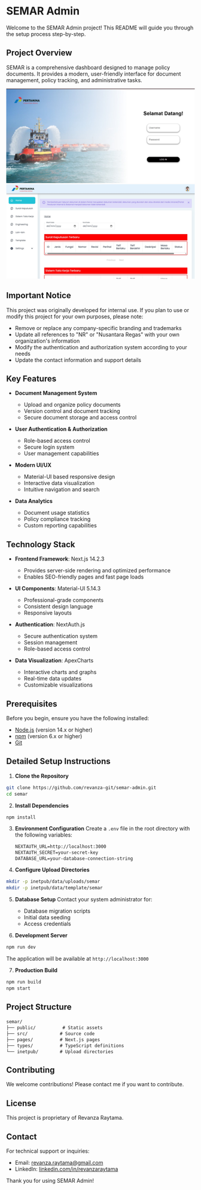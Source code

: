 # SEMAR Admin

Welcome to the SEMAR Admin project! This README will guide you through the setup process step-by-step.

## Project Overview

SEMAR is a comprehensive dashboard designed to manage policy documents. It provides a modern, user-friendly interface for document management, policy tracking, and administrative tasks.

![SEMAR Dashboard Overview](public/semar0.jpg)
![SEMAR Document Management](public/semar1.jpg)

## Important Notice

This project was originally developed for internal use. If you plan to use or modify this project for your own purposes, please note:
- Remove or replace any company-specific branding and trademarks
- Update all references to "NR" or "Nusantara Regas" with your own organization's information
- Modify the authentication and authorization system according to your needs
- Update the contact information and support details

## Key Features

- **Document Management System**
  - Upload and organize policy documents
  - Version control and document tracking
  - Secure document storage and access control

- **User Authentication & Authorization**
  - Role-based access control
  - Secure login system
  - User management capabilities

- **Modern UI/UX**
  - Material-UI based responsive design
  - Interactive data visualization
  - Intuitive navigation and search

- **Data Analytics**
  - Document usage statistics
  - Policy compliance tracking
  - Custom reporting capabilities

## Technology Stack

- **Frontend Framework**: Next.js 14.2.3
  - Provides server-side rendering and optimized performance
  - Enables SEO-friendly pages and fast page loads

- **UI Components**: Material-UI 5.14.3
  - Professional-grade components
  - Consistent design language
  - Responsive layouts

- **Authentication**: NextAuth.js
  - Secure authentication system
  - Session management
  - Role-based access control

- **Data Visualization**: ApexCharts
  - Interactive charts and graphs
  - Real-time data updates
  - Customizable visualizations

## Prerequisites

Before you begin, ensure you have the following installed:

- [Node.js](https://nodejs.org/) (version 14.x or higher)
- [npm](https://www.npmjs.com/) (version 6.x or higher)
- [Git](https://git-scm.com/)

## Detailed Setup Instructions

1. **Clone the Repository**

```sh
git clone https://github.com/revanza-git/semar-admin.git
cd semar
```

2. **Install Dependencies**

```sh
npm install
```

3. **Environment Configuration**
   Create a `.env` file in the root directory with the following variables:
   ```
   NEXTAUTH_URL=http://localhost:3000
   NEXTAUTH_SECRET=your-secret-key
   DATABASE_URL=your-database-connection-string
   ```

4. **Configure Upload Directories**

```sh
mkdir -p inetpub/data/uploads/semar
mkdir -p inetpub/data/template/semar
```

5. **Database Setup**
   Contact your system administrator for:
   - Database migration scripts
   - Initial data seeding
   - Access credentials

6. **Development Server**

```sh
npm run dev
```
   The application will be available at `http://localhost:3000`

7. **Production Build**

```sh
npm run build
npm start
```

## Project Structure

```
semar/
├── public/          # Static assets
├── src/            # Source code
├── pages/          # Next.js pages
├── types/          # TypeScript definitions
└── inetpub/        # Upload directories
```

## Contributing

We welcome contributions! Please contact me if you want to contribute.

## License

This project is proprietary of Revanza Raytama.

## Contact

For technical support or inquiries:
- Email: [revanza.raytama@gmail.com](mailto:revanza.raytama@gmail.com)
- LinkedIn: [linkedin.com/in/revanzaraytama](https://linkedin.com/in/revanzaraytama)

Thank you for using SEMAR Admin!
